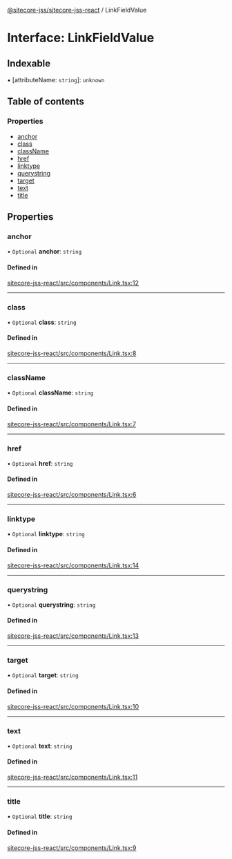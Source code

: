 [@sitecore-jss/sitecore-jss-react](../README.md) / LinkFieldValue

# Interface: LinkFieldValue

## Indexable

▪ [attributeName: `string`]: `unknown`

## Table of contents

### Properties

- [anchor](LinkFieldValue.md#anchor)
- [class](LinkFieldValue.md#class)
- [className](LinkFieldValue.md#classname)
- [href](LinkFieldValue.md#href)
- [linktype](LinkFieldValue.md#linktype)
- [querystring](LinkFieldValue.md#querystring)
- [target](LinkFieldValue.md#target)
- [text](LinkFieldValue.md#text)
- [title](LinkFieldValue.md#title)

## Properties

### anchor

• `Optional` **anchor**: `string`

#### Defined in

[sitecore-jss-react/src/components/Link.tsx:12](https://github.com/Sitecore/jss/blob/3eda201f7/packages/sitecore-jss-react/src/components/Link.tsx#L12)

___

### class

• `Optional` **class**: `string`

#### Defined in

[sitecore-jss-react/src/components/Link.tsx:8](https://github.com/Sitecore/jss/blob/3eda201f7/packages/sitecore-jss-react/src/components/Link.tsx#L8)

___

### className

• `Optional` **className**: `string`

#### Defined in

[sitecore-jss-react/src/components/Link.tsx:7](https://github.com/Sitecore/jss/blob/3eda201f7/packages/sitecore-jss-react/src/components/Link.tsx#L7)

___

### href

• `Optional` **href**: `string`

#### Defined in

[sitecore-jss-react/src/components/Link.tsx:6](https://github.com/Sitecore/jss/blob/3eda201f7/packages/sitecore-jss-react/src/components/Link.tsx#L6)

___

### linktype

• `Optional` **linktype**: `string`

#### Defined in

[sitecore-jss-react/src/components/Link.tsx:14](https://github.com/Sitecore/jss/blob/3eda201f7/packages/sitecore-jss-react/src/components/Link.tsx#L14)

___

### querystring

• `Optional` **querystring**: `string`

#### Defined in

[sitecore-jss-react/src/components/Link.tsx:13](https://github.com/Sitecore/jss/blob/3eda201f7/packages/sitecore-jss-react/src/components/Link.tsx#L13)

___

### target

• `Optional` **target**: `string`

#### Defined in

[sitecore-jss-react/src/components/Link.tsx:10](https://github.com/Sitecore/jss/blob/3eda201f7/packages/sitecore-jss-react/src/components/Link.tsx#L10)

___

### text

• `Optional` **text**: `string`

#### Defined in

[sitecore-jss-react/src/components/Link.tsx:11](https://github.com/Sitecore/jss/blob/3eda201f7/packages/sitecore-jss-react/src/components/Link.tsx#L11)

___

### title

• `Optional` **title**: `string`

#### Defined in

[sitecore-jss-react/src/components/Link.tsx:9](https://github.com/Sitecore/jss/blob/3eda201f7/packages/sitecore-jss-react/src/components/Link.tsx#L9)
